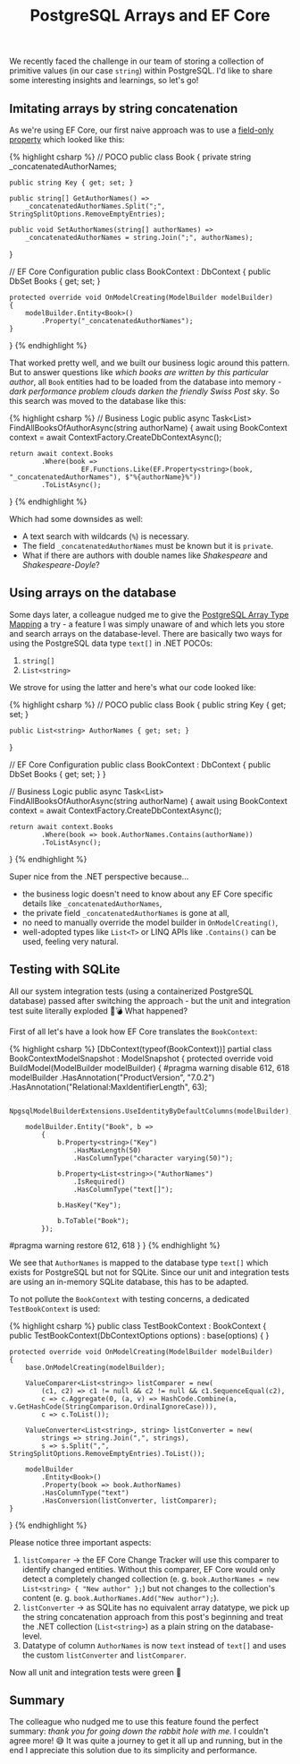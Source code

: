 ﻿---
layout: post
title: PostgreSQL Arrays and EF Core
description: Working with .NET collections in EF Core POCOs and mapping them to arrays on a database-level
comment_issue_id: 19
---

We recently faced the challenge in our team of storing a collection of primitive values (in our case `string`) within PostgreSQL. I'd like to share some interesting insights and learnings, so let's go!

## Imitating arrays by string concatenation
As we're using EF Core, our first naive approach was to use a [field-only property](https://learn.microsoft.com/en-us/ef/core/modeling/backing-field?tabs=data-annotations#field-only-properties) which looked like this:

{% highlight csharp %}
// POCO
public class Book
{
    private string _concatenatedAuthorNames;

    public string Key { get; set; }

    public string[] GetAuthorNames() =>
        _concatenatedAuthorNames.Split(";", StringSplitOptions.RemoveEmptyEntries);

    public void SetAuthorNames(string[] authorNames) =>
        _concatenatedAuthorNames = string.Join(";", authorNames);
}

// EF Core Configuration
public class BookContext : DbContext
{
    public DbSet<Book> Books { get; set; }

    protected override void OnModelCreating(ModelBuilder modelBuilder)
    {
        modelBuilder.Entity<Book>()
            .Property("_concatenatedAuthorNames");
    }
}
{% endhighlight %}

That worked pretty well, and we built our business logic around this pattern. But to answer questions like _which books are written by this particular author_, all `Book` entities had to be loaded from the database into memory - _dark performance problem clouds darken the friendly Swiss Post sky_. So this search was moved to the database like this:

{% highlight csharp %}
// Business Logic
public async Task<List<string>> FindAllBooksOfAuthorAsync(string authorName)
{
    await using BookContext context = await ContextFactory.CreateDbContextAsync();

    return await context.Books
            .Where(book =>
                      EF.Functions.Like(EF.Property<string>(book, "_concatenatedAuthorNames"), $"%{authorName}%"))
            .ToListAsync();
}
{% endhighlight %}

Which had some downsides as well:
- A text search with wildcards (`%`) is necessary.
- The field `_concatenatedAuthorNames` must be known but it is `private`.
- What if there are authors with double names like _Shakespeare_ and _Shakespeare-Doyle_?

## Using arrays on the database
Some days later, a colleague nudged me to give the [PostgreSQL Array Type Mapping](https://www.npgsql.org/efcore/mapping/array.html) a try - a feature I was simply unaware of and which lets you store and search arrays on the database-level.
There are basically two ways for using the PostgreSQL data type `text[]` in .NET POCOs:
1. `string[]`
2. `List<string>`

We strove for using the latter and here's what our code looked like:

{% highlight csharp %}
// POCO
public class Book
{
    public string Key { get; set; }

    public List<string> AuthorNames { get; set; }
}

// EF Core Configuration
public class BookContext : DbContext
{
    public DbSet<Book> Books { get; set; }
}

// Business Logic
public async Task<List<string>> FindAllBooksOfAuthorAsync(string authorName)
{
    await using BookContext context = await ContextFactory.CreateDbContextAsync();

    return await context.Books
            .Where(book => book.AuthorNames.Contains(authorName))
            .ToListAsync();
}
{% endhighlight %}

Super nice from the .NET perspective because...
- the business logic doesn't need to know about any EF Core specific details like `_concatenatedAuthorNames`,
- the private field `_concatenatedAuthorNames` is gone at all,
- no need to manually override the model builder in `OnModelCreating()`,
- well-adopted types like `List<T>` or LINQ APIs like `.Contains()` can be used, feeling very natural.

## Testing with SQLite
All our system integration tests (using a containerized PostgreSQL database) passed after switching the approach - but the unit and integration test suite literally exploded 🤯💣 What happened?

First of all let's have a look how EF Core translates the `BookContext`:

{% highlight csharp %}
[DbContext(typeof(BookContext))]
partial class BookContextModelSnapshot : ModelSnapshot
{
    protected override void BuildModel(ModelBuilder modelBuilder)
    {
#pragma warning disable 612, 618
        modelBuilder
            .HasAnnotation("ProductVersion", "7.0.2")
            .HasAnnotation("Relational:MaxIdentifierLength", 63);

        NpgsqlModelBuilderExtensions.UseIdentityByDefaultColumns(modelBuilder);

        modelBuilder.Entity("Book", b =>
            {
                b.Property<string>("Key")
                    .HasMaxLength(50)
                    .HasColumnType("character varying(50)");

                b.Property<List<string>>("AuthorNames")
                    .IsRequired()
                    .HasColumnType("text[]");

                b.HasKey("Key");

                b.ToTable("Book");
            });
#pragma warning restore 612, 618
    }
}
{% endhighlight %}

We see that `AuthorNames` is mapped to the database type `text[]` which exists for PostgreSQL but not for SQLite. Since our unit and integration tests are using an in-memory SQLite database, this has to be adapted.

To not pollute the `BookContext` with testing concerns, a dedicated `TestBookContext` is used:

{% highlight csharp %}
public class TestBookContext : BookContext
{
    public TestBookContext(DbContextOptions options) : base(options)
    {
    }

    protected override void OnModelCreating(ModelBuilder modelBuilder)
    {
        base.OnModelCreating(modelBuilder);

        ValueComparer<List<string>> listComparer = new(
            (c1, c2) => c1 != null && c2 != null && c1.SequenceEqual(c2),
            c => c.Aggregate(0, (a, v) => HashCode.Combine(a, v.GetHashCode(StringComparison.OrdinalIgnoreCase))),
            c => c.ToList());

        ValueConverter<List<string>, string> listConverter = new(
            strings => string.Join(",", strings),
            s => s.Split(",", StringSplitOptions.RemoveEmptyEntries).ToList());

        modelBuilder
            .Entity<Book>()
            .Property(book => book.AuthorNames)
            .HasColumnType("text")
            .HasConversion(listConverter, listComparer);
    }
}
{% endhighlight %}

Please notice three important aspects:
1. `listComparer` → the EF Core Change Tracker will use this comparer to identify changed entities. Without this comparer, EF Core would only detect a completely changed collection (e. g. `book.AuthorNames = new List<string> { "New author" };`) but not changes to the collection's content (e. g. `book.AuthorNames.Add("New author");`).
2. `listConverter` → as SQLite has no equivalent array datatype, we pick up the string concatenation approach from this post's beginning and treat the .NET collection (`List<string>`) as a plain string on the database-level.
3. Datatype of column `AuthorNames` is now `text` instead of `text[]` and uses the custom `listConverter` and `listComparer`.

Now all unit and integration tests were green 🥳

## Summary
The colleague who nudged me to use this feature found the perfect summary: _thank you for going down the rabbit hole with me._ I couldn't agree more! 😅 It was quite a journey to get it all up and running, but in the end I appreciate this solution due to its simplicity and performance.
